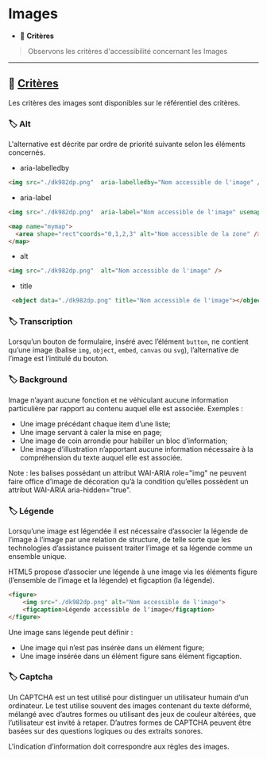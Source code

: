 # Images

*  🔖 **Critères**

> Observons les critères d'accessibilité concernant les Images

___

## 📑 [Critères](https://www.numerique.gouv.fr/publications/rgaa-accessibilite/methode/criteres/#topic)

Les critères des images sont disponibles sur le référentiel des critères.

### 🏷️ **Alt**

L'alternative est décrite par ordre de priorité suivante selon les éléments concernés.

* aria-labelledby

```html
<img src="./dk982dp.png"  aria-labelledby="Nom accessible de l'image" />
```

* aria-label

```html
<img src="./dk982dp.png"  aria-label="Nom accessible de l'image" usemap="#mymap" />

<map name="mymap">
  <area shape="rect"coords="0,1,2,3" alt="Nom accessible de la zone" />
</map>
```

* alt

```html
<img src="./dk982dp.png"  alt="Nom accessible de l'image" />
```

* title

```html
 <object data="./dk982dp.png" title="Nom accessible de l'image"></object> 
```

### 🏷️ **Transcription**

Lorsqu’un bouton de formulaire, inséré avec l’élément `button`, ne contient qu’une image (balise `img`, `object`, `embed`, `canvas` ou `svg`), l’alternative de l’image est l’intitulé du bouton. 

### 🏷️ **Background**

Image n’ayant aucune fonction et ne véhiculant aucune information particulière par rapport au contenu auquel elle est associée. Exemples :
* Une image précédant chaque item d’une liste;
* Une image servant à caler la mise en page;
* Une image de coin arrondie pour habiller un bloc d’information;
* Une image d’illustration n’apportant aucune information nécessaire à la compréhension du texte auquel elle est associée.

Note : les balises possédant un attribut WAI-ARIA role="img" ne peuvent faire office d’image de décoration qu’à la condition qu’elles possèdent un attribut WAI-ARIA aria-hidden="true".


### 🏷️ **Légende**

Lorsqu’une image est légendée il est nécessaire d’associer la légende de l’image à l’image par une relation de structure, de telle sorte que les technologies d’assistance puissent traiter l’image et sa légende comme un ensemble unique.

HTML5 propose d’associer une légende à une image via les éléments figure (l’ensemble de l’image et la légende) et figcaption (la légende).

```html
<figure>
    <img src="./dk982dp.png" alt="Nom accessible de l'image">
    <figcaption>Légende accessible de l'image</figcaption>
</figure>
```
Une image sans légende peut définir :

* Une image qui n’est pas insérée dans un élément figure;
* Une image insérée dans un élément figure sans élément figcaption.

### 🏷️ **Captcha**

Un CAPTCHA est un test utilisé pour distinguer un utilisateur humain d’un ordinateur. Le test utilise souvent des images contenant du texte déformé, mélangé avec d’autres formes ou utilisant des jeux de couleur altérées, que l’utilisateur est invité à retaper. D’autres formes de CAPTCHA peuvent être basées sur des questions logiques ou des extraits sonores.

L'indication d’information doit correspondre aux règles des images.